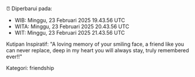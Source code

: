 ⏰ Diperbarui pada:
- WIB: Minggu, 23 Februari 2025 19.43.56 UTC
- WITA: Minggu, 23 Februari 2025 20.43.56 UTC
- WIT: Minggu, 23 Februari 2025 21.43.56 UTC

Kutipan Inspiratif:
"A loving memory of your smiling face, a friend like you can never replace, deep in my heart you will always stay, truly remembered ever!!"


Kategori: friendship

